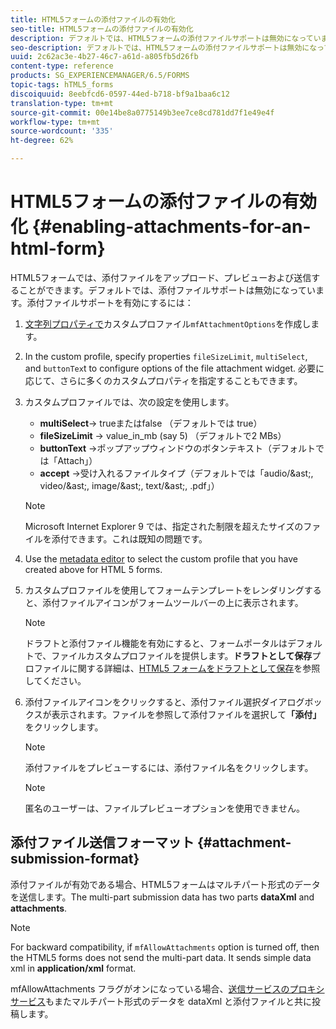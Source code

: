 ```yaml
---
title: HTML5フォームの添付ファイルの有効化
seo-title: HTML5フォームの添付ファイルの有効化
description: デフォルトでは、HTML5フォームの添付ファイルサポートは無効になっています。
seo-description: デフォルトでは、HTML5フォームの添付ファイルサポートは無効になっています。
uuid: 2c62ac3e-4b27-46c7-a61d-a805fb5d26fb
content-type: reference
products: SG_EXPERIENCEMANAGER/6.5/FORMS
topic-tags: hTML5_forms
discoiquuid: 8eebfcd6-0597-44ed-b718-bf9a1baa6c12
translation-type: tm+mt
source-git-commit: 00e14be8a0775149b3ee7ce8cd781dd7f1e49e4f
workflow-type: tm+mt
source-wordcount: '335'
ht-degree: 62%

---
```



# HTML5フォームの添付ファイルの有効化 {#enabling-attachments-for-an-html-form}

HTML5フォームでは、添付ファイルをアップロード、プレビューおよび送信することができます。デフォルトでは、添付ファイルサポートは無効になっています。添付ファイルサポートを有効にするには：

1. [ 文字列プロパティで](/help/forms/using/custom-profile.md)カスタムプロファイル`mfAttachmentOptions`を作成します。
1. In the custom profile, specify properties `fileSizeLimit`, `multiSelect`, and `buttonTex`t to configure options of the file attachment widget. 必要に応じて、さらに多くのカスタムプロパティを指定することもできます。

1. カスタムプロファイルでは、次の設定を使用します。

   * **multiSelect**-> trueまたはfalse （デフォルトでは true）
   * **fileSizeLimit** -> value_in_mb (say 5) （デフォルトで2 MBs）
   * **buttonText** ->ポップアップウィンドウのボタンテキスト（デフォルトでは「Attach」）
   * **accept** ->受け入れるファイルタイプ（デフォルトでは「audio/&amp;ast;, video/&amp;ast;, image/&amp;ast;, text/&amp;ast;, .pdf」）

   >[!NOTE]
   >
   >Microsoft Internet Explorer 9 では、指定された制限を超えたサイズのファイルを添付できます。これは既知の問題です。

1. Use the [metadata editor](/help/forms/using/manage-form-metadata.md) to select the custom profile that you have created above for HTML 5 forms.
1. カスタムプロファイルを使用してフォームテンプレートをレンダリングすると、添付ファイルアイコンがフォームツールバーの上に表示されます。

   >[!NOTE]
   >
   >ドラフトと添付ファイル機能を有効にすると、フォームポータルはデフォルトで、ファイルカスタムプロファイルを提供します。**ドラフトとして保存**&#x200B;プロファイルに関する詳細は、[HTML5 フォームをドラフトとして保存](/help/forms/using/saving-html5-form-draft.md)を参照してください。

1. 添付ファイルアイコンをクリックすると、添付ファイル選択ダイアログボックスが表示されます。ファイルを参照して添付ファイルを選択して&#x200B;**「添付」**&#x200B;をクリックします。

   >[!NOTE]
   >
   >添付ファイルをプレビューするには、添付ファイル名をクリックします。

   >[!NOTE]
   >
   >匿名のユーザーは、ファイルプレビューオプションを使用できません。

## 添付ファイル送信フォーマット {#attachment-submission-format}

添付ファイルが有効である場合、HTML5フォームはマルチパート形式のデータを送信します。The multi-part submission data has two parts **dataXml** and **attachments**.

>[!NOTE]
>
>For backward compatibility, if `mfAllowAttachments` option is turned off, then the HTML5 forms does not send the multi-part data. It sends simple data xml in **application/xml** format.

mfAllowAttachments フラグがオンになっている場合、[送信サービスのプロキシサービス](/help/forms/using/service-proxy.md)もまたマルチパート形式のデータを dataXml と添付ファイルと共に投稿します。
